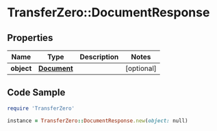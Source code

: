 # TransferZero::DocumentResponse

## Properties

Name | Type | Description | Notes
------------ | ------------- | ------------- | -------------
**object** | [**Document**](Document.md) |  | [optional] 

## Code Sample

```ruby
require 'TransferZero'

instance = TransferZero::DocumentResponse.new(object: null)
```



